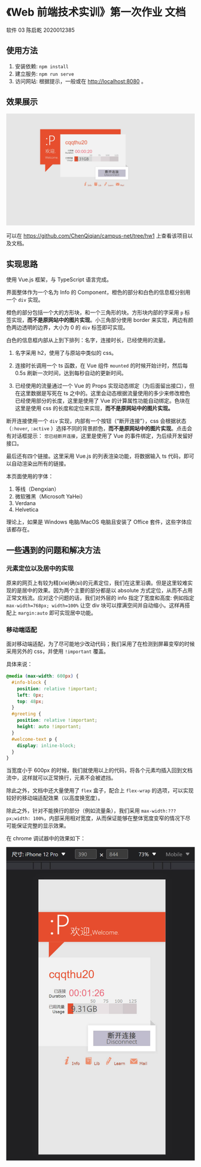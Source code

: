 # 《Web 前端技术实训》第一次作业 文档

软件 03 陈启乾 2020012385

## 使用方法

1. 安装依赖: `npm install`
2. 建立服务: `npm run serve`
3. 访问网站: 根据提示，一般或在 <http://localhost:8080> 。

## 效果展示

![](doc/main.jpeg)

可以在 <https://github.com/ChenQiqian/campus-net/tree/hw1> 上查看该项目以及文档。

## 实现思路

使用 Vue.js 框架，与 TypeScript 语言完成。

界面整体作为一个名为 Info 的 Component，橙色的部分和白色的信息框分别用一个 `div` 实现。

橙色的部分包括一个大的方形块，和一个三角形的块。方形块内部的字采用 `p` 标签实现，**而不是原网站中的图片实现**。小三角部分使用 border 来实现，两边有颜色两边透明的边界，大小为 0 的 `div` 标签即可实现。

白色的信息框内部从上到下排列：名字，连接时长，已经使用的流量。

1. 名字采用 h2，使用了与原站中类似的 css。

2. 连接时长调用一个 ts 函数，在 Vue 组件 `mounted` 的时候开始计时，然后每 0.5s 刷新一次时间，达到每秒自动的更新时间。

3. 已经使用的流量通过一个 Vue 的 Props 实现动态绑定（为后面留出接口），但在这里数据是写死在 ts 之中的。这里会动态根据流量使用的多少来修改橙色已经使用部分的长度，这里是使用了 Vue 的计算属性功能自动绑定。色块在这里是使用 css 的长度和定位来实现，**而不是原网站中的图片实现。**

断开连接使用一个 `div` 实现，内部有一个按钮（“断开连接”），css 会根据状态（`:hover`, `:active` ）选择不同的背景颜色，**而不是原网站中的图片实现**。点击会有对话框提示： `您已经断开连接`，这里是使用了 Vue 的事件绑定，为后续开发留好接口。

最后还有四个链接。这里采用 Vue.js 的列表渲染功能，将数据输入 ts 代码，即可以自动渲染出所有的链接。

本页面使用的字体：

1. 等线（Dengxian）
2. 微软雅黑（Microsoft YaHei）
3. Verdana
4. Helvetica

理论上，如果是 Windows 电脑/MacOS 电脑且安装了 Office 套件，这些字体应该都存在。

## 一些遇到的问题和解决方法

### 元素定位以及居中的实现

原来的网页上有较为精(xie)确(si)的元素定位，我们在这里沿袭。但是这里较难实现的是居中的效果。因为两个主要的部分都是以 absolute 方式定位，从而不占用正常文档流。应对这个问题的话，我们对外层的 info 指定了宽度和高度: 例如指定 `max-width=768px; width=100%` 让空 div 块可以撑满空间并自动缩小。这样再搭配上 `margin:auto` 即可实现居中功能。

### 移动端适配

面对移动端适配，为了尽可能地少改动代码；我们采用了在检测到屏幕变窄的时候采用另外的 css，并使用 `!important` 覆盖。

具体来说：

```css
@media (max-width: 600px) {
  #info-block {
    position: relative !important;
    left: 0px;
    top: 48px;
  }
  #greeting {
    position: relative !important;
    height: auto !important;
  }
  #welcome-text p {
    display: inline-block;
  }
}
```

当宽度小于 600px 的时候，我们就使用以上的代码，将各个元素均插入回到文档流中，这样就可以正常换行，元素不会被遮挡。

除此之外，文档中还大量使用了 `flex` 盒子，配合上 `flex-wrap` 的选项，可以实现较好的移动端适配效果（以高度换宽度）。

除此之外，针对不能换行的部分（例如流量条），我们采用 `max-width:???px;width: 100%`，内部采用相对宽度，从而保证能够在整体宽度变窄的情况下尽可能保证完整的显示效果。

在 chrome 调试器中的效果如下：

![](doc/mobile.jpg)